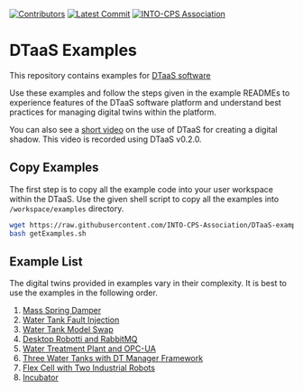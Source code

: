 [![Contributors](https://img.shields.io/github/contributors/INTO-CPS-Association/DTaaS-Examples)](https://github.com/INTO-CPS-Association/DTaaS-Examples/graphs/contributors)
[![Latest Commit](https://img.shields.io/github/last-commit/INTO-CPS-Association/DTaaS-Examples)](https://github.com/INTO-CPS-Association/DTaaS-Examples/commits/main)
[![INTO-CPS Association](https://img.shields.io/badge/INTO_CPS_Association-white)](https://into-cps.org/)

# DTaaS Examples

This repository contains examples for
[DTaaS software](https://github.com/into-cps-association/DTaaS)

Use these examples and follow the steps given in the example READMEs
to experience features of the DTaaS software platform and understand
best practices for managing digital twins within the platform.

You can also see a
[short video](https://odin.cps.digit.au.dk/into-cps/dtaas/assets/videos/cpsens.mp4)
on the use of DTaaS for creating a digital shadow. This video is recorded using
DTaaS v0.2.0.

## Copy Examples

The first step is to copy all the example code into your
user workspace within the DTaaS.
Use the given shell script to copy all the examples
into `/workspace/examples` directory.

```bash
wget https://raw.githubusercontent.com/INTO-CPS-Association/DTaaS-examples/main/getExamples.sh
bash getExamples.sh
```

## Example List

The digital twins provided in examples vary in their complexity. It is best
to use the examples in the following order.

1. [Mass Spring Damper](./digital_twins/mass-spring-damper/README.md)
1. [Water Tank Fault Injection](./digital_twins/water_tank_FI/README.md)
1. [Water Tank Model Swap](./digital_twins/water_tank_swap/README.md)
1. [Desktop Robotti and RabbitMQ](./digital_twins/drobotti-rmqfmu/README.md)
1. [Water Treatment Plant and OPC-UA](./digital_twins/opc-ua-waterplant/README.md)
1. [Three Water Tanks with DT Manager Framework](./digital_twins/three-tank/README.md)
1. [Flex Cell with Two Industrial Robots](./digital_twins/flex-cell/README.md)
1. [Incubator](./digital_twins/incubator/README.md)
